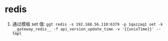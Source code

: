 # redis

1. 通过模板 set 值: `ggt redis -s 192.168.56.110:6379 -p 1qazzaq1 set -k __gateway_redis__ -f api_version_update_time -v '{{unixTime}}' --tmpl`
